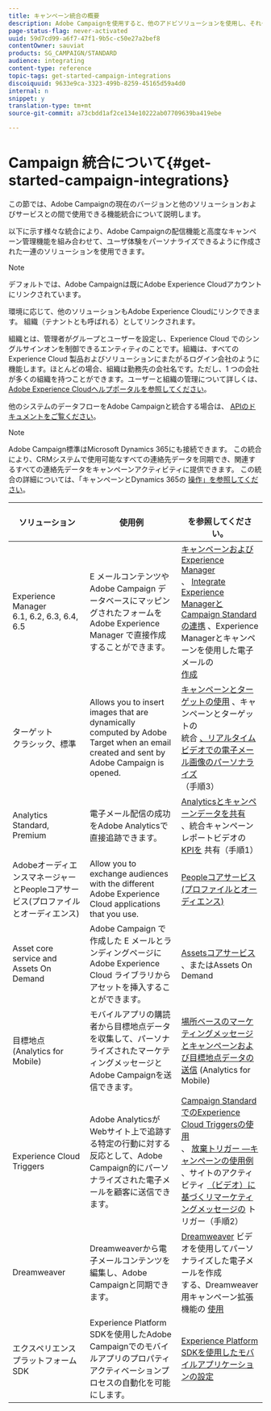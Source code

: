 ```yaml
---
title: キャンペーン統合の概要
description: Adobe Campaignを使用すると、他のアドビソリューションを使用し、それぞれ異なる機能を組み合わせることができます。
page-status-flag: never-activated
uuid: 59d7cd99-a6f7-47f1-9b5c-c50e27a2bef8
contentOwner: sauviat
products: SG_CAMPAIGN/STANDARD
audience: integrating
content-type: reference
topic-tags: get-started-campaign-integrations
discoiquuid: 9633e9ca-3323-499b-8259-45165d59a4d0
internal: n
snippet: y
translation-type: tm+mt
source-git-commit: a73cbdd1af2ce134e10222ab07709639ba419ebe

---
```



# Campaign 統合について{#get-started-campaign-integrations}

この節では、Adobe Campaignの現在のバージョンと他のソリューションおよびサービスとの間で使用できる機能統合について説明します。

以下に示す様々な統合により、Adobe Campaignの配信機能と高度なキャンペーン管理機能を組み合わせて、ユーザ体験をパーソナライズできるように作成された一連のソリューションを使用できます。

>[!NOTE]
>
> デフォルトでは、Adobe Campaignは既にAdobe Experience Cloudアカウントにリンクされています。

環境に応じて、他のソリューションもAdobe Experience Cloudにリンクできます。 組織（テナントとも呼ばれる）としてリンクされます。

組織とは、管理者がグループとユーザーを設定し、Experience Cloud でのシングルサインオンを制御できるエンティティのことです。組織は、すべての Experience Cloud 製品およびソリューションにまたがるログイン会社のように機能します。ほとんどの場合、組織は勤務先の会社名です。ただし、1 つの会社が多くの組織を持つことができます。ユーザーと組織の管理について詳しくは、 [Adobe Experience Cloudヘルプポータルを参照してください](https://marketing.adobe.com/resources/help/ja_JP/mcloud/organizations.html)。

他のシステムのデータフローをAdobe Campaignと統合する場合は、 [APIのドキュメントをご覧ください](../../api/using/about-campaign-standard-apis.md)。

>[!NOTE]
>
>Adobe Campaign標準はMicrosoft Dynamics 365にも接続できます。 この統合により、CRMシステムで使用可能なすべての連絡先データを同期でき、関連するすべての連絡先データをキャンペーンアクティビティに提供できます。 この統合の詳細については、「キャンペーンとDynamics 365の [操作」を参照してください](../../integrating/using/working-with-campaign-standard-and-microsoft-dynamics-365.md)。


<table> 
 <thead> 
  <tr> 
   <th> ソリューション<br /> </th> 
   <th> 使用例<br /> </th> 
   <th> <br />を参照してください。 </th> 
  </tr> 
 </thead> 
 <tbody> 
  <tr> 
   <td> Experience Manager<br /> 6.1, 6.2, 6.3, 6.4, 6.5<br /> </td> 
   <td> E メールコンテンツや Adobe Campaign データベースにマッピングされたフォームを Adobe Experience Manager で直接作成することができます。<br /> </td> 
   <td> 
     <a href="../../integrating/using/integrating-with-experience-manager.md">キャンペーンおよびExperience Manager</a><br/>、 <a href="https://helpx.adobe.com/experience-manager/6-4/sites/administering/using/campaignstandard.html">Integrate Experience ManagerとCampaign Standardの連携</a> 、Experience Managerとキャンペーンを使用した電子メールの <br/><a href="https://docs.campaign.adobe.com/doc/standard/getting_started/en/ACS_AEM.html">作成</a> 
    </td> 
  </tr> 
  <tr> 
   <td> ターゲット<br /> クラシック、標準<br /> </td> 
   <td> Allows you to insert images that are dynamically computed by Adobe Target when an email created and sent by Adobe Campaign is opened.<br /> </td> 
   <td> 
    <a href="../../integrating/using/about-campaign-target-integration.md">キャンペーンとターゲットの使用</a> 、キャンペーンとターゲットの <br/>統合 <a href="https://marketing.adobe.com/resources/help/ja_JP/target/a4t/c_campaign_and_target.html">、リアルタイムビデオでの電子メール画像のパーソナライズ</a><br/><a href="https://helpx.adobe.com/marketing-cloud/how-to/email-marketing.html"></a> （手順3）
    </td> 
  </tr> 
  <tr> 
   <td> Analytics<br /> Standard, Premium <br /> </td> 
   <td> 電子メール配信の成功をAdobe Analyticsで直接追跡できます。<br /> </td> 
   <td> 
    <a href="../../integrating/using/about-campaign-analytics-integration.md">Analyticsとキャンペーンデータを共有</a><br/>、統合キャンペーンレポートビデオの <a href="https://helpx.adobe.com/marketing-cloud/how-to/email-marketing.html">KPIを</a> 共有（手順1）
    </td> 
  </tr> 
  <tr> 
   <td> AdobeオーディエンスマネージャーとPeopleコアサービス(プロファイルとオーディエンス)<br /> </td> 
   <td> Allow you to exchange audiences with the different Adobe Experience Cloud applications that you use.<br /> </td> 
   <td> <a href="../../integrating/using/about-campaign-audience-manager-or-people-core-service-integration.md">Peopleコアサービス(プロファイルとオーディエンス)</a><br /> </td> 
  </tr> 
  <tr> 
   <td> Asset core service and Assets On Demand<br /> </td> 
   <td> Adobe Campaign で作成した E メールとランディングページに Adobe Experience Cloud ライブラリからアセットを挿入することができます。<br /> </td> 
   <td> <a href="../../integrating/using/working-with-campaign-and-assets-core-service.md">Assetsコアサービス</a> 、またはAssets On Demand<br /> </td> 
  </tr> 
  <tr> 
   <td> 目標地点(Analytics for Mobile)<br /> </td> 
   <td> モバイルアプリの購読者から目標地点データを収集して、パーソナライズされたマーケティングメッセージとAdobe Campaignを送信できます。<br /> </td> 
   <td> <a href="../../integrating/using/about-campaign-points-of-interest-data-integration.md">場所ベースのマーケティングメッセージとキャンペーンおよび目標地点データの送信</a> (Analytics for Mobile)<br /> </td> 
  </tr> 
  <tr> 
   <td> Experience Cloud Triggers<br /> </td> 
   <td> Adobe AnalyticsがWebサイト上で追跡する特定の行動に対する反応として、Adobe Campaign的にパーソナライズされた電子メールを顧客に送信できます。<br /> </td> 
   <td> 
    <a href="../../integrating/using/about-adobe-experience-cloud-triggers.md">Campaign StandardでのExperience Cloud Triggersの使用</a><br/>、 <a href="../../integrating/using/abandonment-triggers-use-cases.md">放棄トリガー —キャンペーンの使用例</a><br/>、サイトのアクティビティ <a href="https://helpx.adobe.com/marketing-cloud/how-to/email-marketing.html">（ビデオ）に基づくリマーケティングメッセージの</a> トリガー（手順2）
    </td> 
  </tr> 
  <tr> 
   <td> Dreamweaver<br /> </td> 
   <td> Dreamweaverから電子メールコンテンツを編集し、Adobe Campaignと同期できます。<br /> </td> 
   <td> 
    <a href="https://docs.adobe.com/content/help/en/campaign-learn/campaign-standard-tutorials/designing-content/email-designer/dreamweaver-integration.html">Dreamweaver</a> ビデオを使用してパーソナライズした電子メールを作成 <br/>する、Dreamweaver用キャンペーン拡張機能の <a href="https://helpx.adobe.com/dreamweaver/using/working-with-dreamweaver-and-campaign.html">使用</a> 
  </td> 
  </tr> 
  <tr> 
   <td> エクスペリエンスプラットフォームSDK<br /> </td> 
   <td> Experience Platform SDKを使用したAdobe Campaignでのモバイルアプリのプロパティアクティベーションプロセスの自動化を可能にします。<br /> </td> 
   <td> <a href="https://helpx.adobe.com/campaign/kb/configuring-app-sdk.html">Experience Platform SDKを使用したモバイルアプリケーションの設定</a><br /> </td> 
  </tr> 
 </tbody> 
</table>

